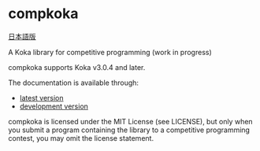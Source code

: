 # compkoka

[日本語版](README.ja.md)

A Koka library for competitive programming (work in progress)

compkoka supports Koka v3.0.4 and later.

The documentation is available through:

- [latest version](https://samosica.github.io/compkoka/latest/toc.html)
- [development version](https://samosica.github.io/compkoka/dev/toc.html)

compkoka is licensed under the MIT License (see LICENSE), but only when you
submit a program containing the library to a competitive programming contest,
you may omit the license statement.
